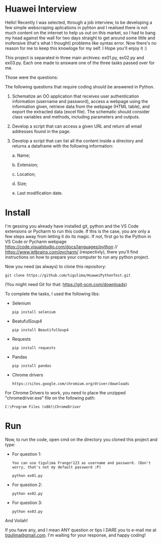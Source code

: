 # Huawei Interview

Hello! Recently I was selected, through a job interview, to be developing a few simple webscraping aplications in pyhton and I realised there is not much content on the internet to help us out on this market, so I had to bang my head against the wall for two days straight to get around some little and inofensive (that's what I thought) problems like syntax error. Now there's no reason for me to keep this knowloge for my self. I Hope you'll enjoy it :)

This project is separated in three main archives: ex01.py, ex02.py and ex03.py. Each one made to answare one of the three tasks passed over for me.

Those were the questions:

The following questions that require coding should be answered in Python.

  1. Schematize an OO application that receives user authentication information (username and password), access a webpage using the information given, retrieve data from the webpage (HTML table), and export the extracted data (excel file). The schematic should consider class variables and methods, including parameters and outputs.

  2. Develop a script that can access a given URL and return all email addresses found in the page.

  3. Develop a script that can list all the content inside a directory and returns a dataframe with the following information:

      a. Name;
    
      b. Extension;
    
      c. Location;
    
      d. Size;
    
      e. Last modification date.
      
# Install

I'm gessing you already have installed git, python and the VS Code extensions or Pycharm to run this code. If this is the case, you are only a few steps away from letting it do its magic. If not, first go to the Python in VS Code or Pycharm webpage https://code.visualstudio.com/docs/languages/python // https://www.jetbrains.com/pycharm/ (respectivly), there you'll find instructions on how to prepare your computer to run any python project.

  Now you need (as always) to clone this repository:

    git clone https://github.com/tigulima/HuaweiPythonTest.git
    
  (You might need Git for that: https://git-scm.com/downloads)
    
To complete the tasks, I used the following libs:

  - Selenium

        pip install selenium
  - BeatufulSoup4

        pip install BeautifulSoup4
  - Requests

        pip install requests
  - Pandas

        pip install pandas
  - Chrome drivers 
 
        https://sites.google.com/chromium.org/driver/downloads
        

  For Chrome Drivers to work, you need to place the unzipped "chromedriver.exe" file on the following path: 
            
    C:\Program Files (x86)\ChromeDriver

# Run

Now, to run the code, open cmd on the directory you cloned this project and type:
  
  - For question 1: 

    `You can use tigulima Frango!123 as username and password. (Don't worry, that's not my default password :P)`
  
        python ex01.py
  - For question 2:

        python ex02.py    
  - For question 3:
    
        python ex03.py   
  And Voilah!
  
  If you have any, and I mean ANY question or tips I DARE you to e-mail me at tigulima@gmail.com. I'm waiting for your response, and happy coding!
    
